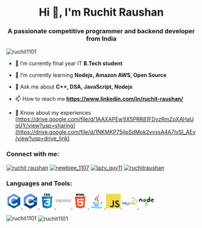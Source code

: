 <h1 align="center">Hi 👋, I'm Ruchit Raushan</h1>
<h3 align="center">A passionate competitive programmer and backend developer from India</h3>

<p align="left"> <img src="https://komarev.com/ghpvc/?username=ruchit1101&label=Profile%20views&color=0e75b6&style=flat" alt="ruchit1101" /> </p>

- 🔭 I’m currently final year IT **B.Tech student**

- 🌱 I’m currently learning **Nodejs, Amazon AWS, Open Source**

- 💬 Ask me about **C++, DSA, JavaScript, Nodejs**

- 📫 How to reach me **https://www.linkedin.com/in/ruchit-raushan/**

- 📄 Know about my experiences [https://drive.google.com/file/d/1AAXAPEw1lX5PRR81FDvzRmZpXAHaUqUY/view?usp=sharing](https://drive.google.com/file/d/1NKMKP75jIpSdMok2vvssA4A7lvSI_AEv/view?usp=drive_link)

<h3 align="left">Connect with me:</h3>
<p align="left">
<a href="https://www.linkedin.com/in/ruchit-raushan" target="blank"><img align="center" src="https://raw.githubusercontent.com/rahuldkjain/github-profile-readme-generator/master/src/images/icons/Social/linked-in-alt.svg" alt="ruchit raushan" height="30" width="40" /></a>
<a href="https://www.codechef.com/users/newbiee_1107" target="blank"><img align="center" src="https://cdn.jsdelivr.net/npm/simple-icons@3.1.0/icons/codechef.svg" alt="newbiee_1107" height="30" width="40" /></a>
<a href="https://www.leetcode.com/lazy_guy11" target="blank"><img align="center" src="https://raw.githubusercontent.com/rahuldkjain/github-profile-readme-generator/master/src/images/icons/Social/leet-code.svg" alt="lazy_guy11" height="30" width="40" /></a>
<a href="https://auth.geeksforgeeks.org/user/ruchitraushan" target="blank"><img align="center" src="https://raw.githubusercontent.com/rahuldkjain/github-profile-readme-generator/master/src/images/icons/Social/geeks-for-geeks.svg" alt="ruchitraushan" height="30" width="40" /></a>
</p>

<h3 align="left">Languages and Tools:</h3>
<p align="left"> <a href="https://www.cprogramming.com/" target="_blank" rel="noreferrer"> <img src="https://raw.githubusercontent.com/devicons/devicon/master/icons/c/c-original.svg" alt="c" width="40" height="40"/> </a> <a href="https://www.w3schools.com/cpp/" target="_blank" rel="noreferrer"> <img src="https://raw.githubusercontent.com/devicons/devicon/master/icons/cplusplus/cplusplus-original.svg" alt="cplusplus" width="40" height="40"/> </a> <a href="https://www.w3schools.com/css/" target="_blank" rel="noreferrer"> <img src="https://raw.githubusercontent.com/devicons/devicon/master/icons/css3/css3-original-wordmark.svg" alt="css3" width="40" height="40"/> </a> <a href="https://expressjs.com" target="_blank" rel="noreferrer"> <img src="https://raw.githubusercontent.com/devicons/devicon/master/icons/express/express-original-wordmark.svg" alt="express" width="40" height="40"/> </a> <a href="https://www.w3.org/html/" target="_blank" rel="noreferrer"> <img src="https://raw.githubusercontent.com/devicons/devicon/master/icons/html5/html5-original-wordmark.svg" alt="html5" width="40" height="40"/> </a> <a href="https://www.java.com" target="_blank" rel="noreferrer"> <img src="https://raw.githubusercontent.com/devicons/devicon/master/icons/java/java-original.svg" alt="java" width="40" height="40"/> </a> <a href="https://developer.mozilla.org/en-US/docs/Web/JavaScript" target="_blank" rel="noreferrer"> <img src="https://raw.githubusercontent.com/devicons/devicon/master/icons/javascript/javascript-original.svg" alt="javascript" width="40" height="40"/> </a> <a href="https://www.mysql.com/" target="_blank" rel="noreferrer"> <img src="https://raw.githubusercontent.com/devicons/devicon/master/icons/mysql/mysql-original-wordmark.svg" alt="mysql" width="40" height="40"/> </a> <a href="https://nodejs.org" target="_blank" rel="noreferrer"> <img src="https://raw.githubusercontent.com/devicons/devicon/master/icons/nodejs/nodejs-original-wordmark.svg" alt="nodejs" width="40" height="40"/> </a> </p>

<p><img align="left" src="https://github-readme-stats.vercel.app/api/top-langs?username=ruchit1101&show_icons=true&locale=en&layout=compact" alt="ruchit1101" /></p>

<p>&nbsp;<img align="center" src="https://github-readme-stats.vercel.app/api?username=ruchit1101&show_icons=true&locale=en" alt="ruchit1101" /></p>
